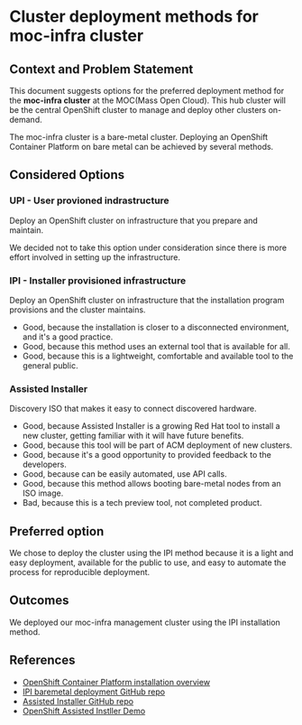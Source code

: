 # Cluster deployment methods for moc-infra cluster

## Context and Problem Statement

This document suggests options for the preferred deployment method for the **moc-infra cluster** at the MOC(Mass Open Cloud). This hub cluster will be the central OpenShift cluster to manage and deploy other clusters on-demand.

The moc-infra cluster is a bare-metal cluster. Deploying an OpenShift Container Platform on bare metal can be achieved by several methods.

## Considered Options

### UPI - User provioned indrastructure

Deploy an OpenShift cluster on infrastructure that you prepare and maintain.

We decided not to take this option under consideration since there is more effort involved in setting up the infrastructure.

### IPI - Installer provisioned infrastructure

Deploy an OpenShift cluster on infrastructure that the installation program provisions and the cluster maintains.

* Good, because the installation is closer to a disconnected environment, and it's a good practice.
* Good, because this method uses an external tool that is available for all.
* Good, because this is a lightweight, comfortable and available tool to the general public.

### Assisted Installer

Discovery ISO that makes it easy to connect discovered hardware.

* Good, because Assisted Installer is a growing Red Hat tool to install a new cluster, getting familiar with it will have future benefits.
* Good, because this tool will be part of ACM deployment of new clusters.
* Good, because it's a good opportunity to provided feedback to the developers.
* Good, because can be easily automated, use API calls.
* Good, because this method allows booting bare-metal nodes from an ISO image.
* Bad, because this is a tech preview tool, not completed product.

## Preferred option

We chose to deploy the cluster using the IPI method because it is a light and easy deployment, available for the public to use, and easy to automate the process for reproducible deployment.

## Outcomes
We deployed our moc-infra management cluster using the IPI installation method.

## References
 - [OpenShift Container Platform installation overview](https://docs.openshift.com/container-platform/4.7/installing/index.html#installation-overview_ocp-installation-overview)
 - [IPI baremetal deployment GitHub repo](https://github.com/openshift-kni/baremetal-deploy)
 - [Assisted Installer GitHub repo](https://github.com/openshift/assisted-installer)
 - [OpenShift Assisted Instller Demo](https://www.openshift.com/blog/using-the-openshift-assisted-installer-service-to-deploy-an-openshift-cluster-on-metal-and-vsphere)
